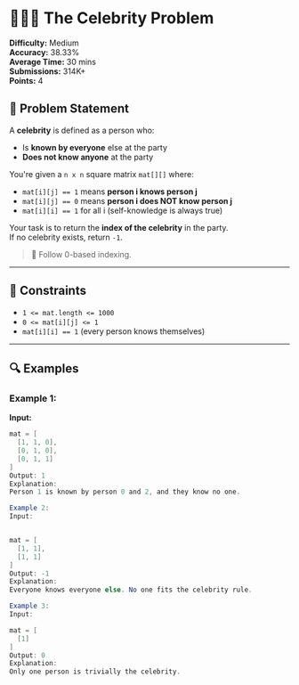 # 🧑‍🤝‍🧑 The Celebrity Problem

**Difficulty:** Medium  
**Accuracy:** 38.33%  
**Average Time:** 30 mins  
**Submissions:** 314K+  
**Points:** 4

## 🚩 Problem Statement

A **celebrity** is defined as a person who:
- Is **known by everyone** else at the party
- **Does not know anyone** at the party

You're given a `n x n` square matrix `mat[][]` where:
- `mat[i][j] == 1` means **person i knows person j**
- `mat[i][j] == 0` means **person i does NOT know person j**
- `mat[i][i] == 1` for all i (self-knowledge is always true)

Your task is to return the **index of the celebrity** in the party.  
If no celebrity exists, return `-1`.

> 📌 Follow 0-based indexing.

---

## 🧠 Constraints

- `1 <= mat.length <= 1000`
- `0 <= mat[i][j] <= 1`
- `mat[i][i] == 1` (every person knows themselves)

---

## 🔍 Examples

### Example 1:
**Input:**
```java
mat = [
  [1, 1, 0],
  [0, 1, 0],
  [0, 1, 1]
]
Output: 1
Explanation:
Person 1 is known by person 0 and 2, and they know no one.

Example 2:
Input:


mat = [
  [1, 1],
  [1, 1]
]
Output: -1
Explanation:
Everyone knows everyone else. No one fits the celebrity rule.

Example 3:
Input:

mat = [
  [1]
]
Output: 0
Explanation:
Only one person is trivially the celebrity.
